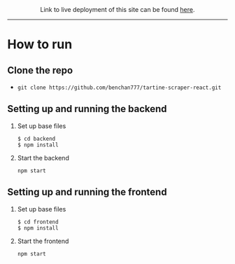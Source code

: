<div align="center">
 Link to live deployment of this site can be found <a href="https://tartine.benchan.tech/">here</a>.
</div>

---

# How to run

## Clone the repo
- `git clone https://github.com/benchan777/tartine-scraper-react.git`

## Setting up and running the backend
1. Set up base files

   ```
   $ cd backend
   $ npm install
   ```

1. Start the backend

   `npm start`

## Setting up and running the frontend
1. Set up base files

    ```
    $ cd frontend
    $ npm install
    ```

1. Start the frontend

    `npm start`